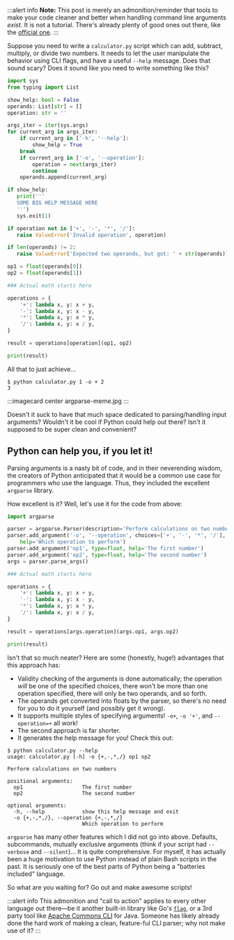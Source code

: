 :::alert info
**Note:** This post is merely an admonition/reminder that tools to make your code cleaner and
better when handling command line arguments _exist_. It is not a tutorial. There's already plenty
of good ones out there, like the [official one](https://docs.python.org/3/howto/argparse.html).
:::

Suppose you need to write a `calculator.py` script which can add, subtract, multiply, or divide two numbers.
It needs to let the user manipulate the behavior using CLI flags, and have a useful `--help`
message. Does that sound scary? Does it sound like you need to write something like this?

```python
import sys
from typing import List

show_help: bool = False
operands: List[str] = []
operation: str = ''

args_iter = iter(sys.args)
for current_arg in args_iter:
    if current_arg in ['-h', '--help']:
        show_help = True
	break
    if current_arg in ['-o', '--operation']:
        operation = next(args_iter)
        continue
    operands.append(current_arg)

if show_help:
   print('''
   SOME BIG HELP MESSAGE HERE
   ''')
   sys.exit(1)

if operation not in ['+', '-', '*', '/']:
   raise ValueError('Invalid operation', operation)

if len(operands) != 2:
   raise ValueError('Expected two operands, but got: ' + str(operands))

op1 = float(operands[0])
op2 = float(operands[1])

### Actual math starts here

operations = {
    '+': lambda x, y: x + y,
    '-': lambda x, y: x - y,
    '*': lambda x, y: x * y,
    '/': lambda x, y: x / y,
}

result = operations[operation](op1, op2)

print(result)
```

All that to just achieve...

```
$ python calculator.py 1 -o + 2
3
```

:::imagecard center argparse-meme.jpg
:::

Doesn't it suck to have that much space dedicated to parsing/handling input arguments?
Wouldn't it be cool if Python could help out there? Isn't it supposed to be super clean and
convenient?

## Python can help you, if you let it!

Parsing arguments is a nasty bit of code, and in their neverending wisdom, the creators of Python
anticipated that it would be a common use case for programmers who use the language. Thus, they
included the excellent `argparse` library.

How excellent is it? Well, let's use it for the code from above:

```python
import argparse

parser = argparse.Parser(description='Perform calculations on two numbers')
parser.add_argument('-o', '--operation', choices=['+', '-', '*', '/'], required=True,
    help='Which operation to perform')
parser.add_argument('op1', type=float, help='The first number')
parser.add_argument('op2', type=float, help='The second number')
args = parser.parse_args()

### Actual math starts here

operations = {
    '+': lambda x, y: x + y,
    '-': lambda x, y: x - y,
    '*': lambda x, y: x * y,
    '/': lambda x, y: x / y,
}

result = operations[args.operation](args.op1, args.op2)

print(result)
```

Isn't that so much neater? Here are some (honestly, huge!) advantages that this approach has:

- Validity checking of the arguments is done automatically; the operation _will_ be one of the
  specified choices, there won't be more than one operation specified, there will only be two
  operands, and so forth.
- The operands get converted into floats by the parser, so there's no need for you to do it yourself
  (and possibly get it wrong).
- It supports multiple styles of specifying arguments! `-o+`, `-o '+'`, and `--operation=+` all work!
- The second approach is far shorter.
- It generates the help message for you! Check this out:

```
$ python calculator.py --help
usage: calculator.py [-h] -o {+,-,*,/} op1 op2

Perform calculations on two numbers

positional arguments:
  op1                   The first number
  op2                   The second number

optional arguments:
  -h, --help            show this help message and exit
  -o {+,-,*,/}, --operation {+,-,*,/}
                        Which operation to perform
```

`argparse` has many other features which I did not go into above. Defaults, subcommands, mutually
exclusive arguments (think if your script had `--verbose` and `--silent`)... It is quite comprehensive.
For myself, it has actually been a huge motivation to use Python instead of plain Bash scripts
in the past. It is seriously one of the best parts of Python being a "batteries included" language.

So what are you waiting for? Go out and make awesome scripts!

:::alert info
This admonition and "call to action" applies to every other language out there&mdash;be it another built-in library like Go's [`flag`](https://pkg.go.dev/flag), or a 3rd party tool like [Apache Commons CLI](https://commons.apache.org/proper/commons-cli/index.html) for Java. Someone has likely already done the hard work of making a clean, feature-ful CLI parser; why not make use of it?
:::
